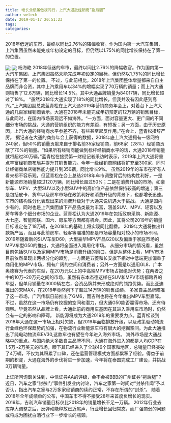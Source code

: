 ```yaml
---
title: 增长业绩虽傲视同行，上汽大通批经销商“拖后腿”
author: wetech
date: 2019-01-17 20:51:23
tags: 
categories: 
---
```

2018年低迷的车市，最终以同比2.76%的降幅收官。作为国内第一大汽车集团，上汽集团虽然未能完成年初设定的目标，但仍然以1.75%的同比增长保持在了第一的位置。
<!-- more -->
<img align="center" border="0" src="https://imgcdn.yicai.com/uppics/images/2019/01/dc1b0806f7ddc435626ebc4c3d46008e.jpg" />
<img align="center" border="0" src="https://imgcdn.yicai.com/uppics/images/2019/01/bcd274b7358f5191b84b392020f30455.jpg" />
杨海艳
2018年低迷的车市，最终以同比2.76%的降幅收官。作为国内第一大汽车集团，上汽集团虽然未能完成年初设定的目标，但仍然以1.75%的同比增长保持在了第一的位置。
不过，与此前相比，2018年上汽集团整体增量都来自自主品牌而非合资，其中上汽乘用车以34%的增幅实现了70万辆的销量；而上汽大通则销售了12.6万辆，同比增长14.5%。其中大通品牌销量为84017辆，同比增长超过了18%。
“虽然2018年大通实现了18%的同比增长，但我并没有因此感到高兴。”上汽集团副总裁蓝青松在上汽大通2019年营销商务年会上，对着台下上汽大通的几百家经销商表示。大通在2018年未能完成年初预定的12万辆的销售目标，与此同时，在国内市场表现远不如海外。“一方面，面对容量更大、更广阔的不同细分市场的挑战，大通的营销组织的能力有差距，有短板；另一方面，由于历史原因，上汽大通的经销商水平参差不齐，有些甚至起反作用。”在会上，蓝青松措辞严厉。
据记者在大通的商务年会上获得的数据，2018年底上汽大通拥有一级网络240家，但50%的销量贡献来自于排名前35家经销商，前68家（28%）经销商贡献了70%的销量。“如果所有经销商能做到标杆经销商水平的话，大通2018年销量就将超过30万辆。”蓝青松在接受第一财经记者采访时表示，2019年上汽大通将重点丰富经销商布局并提升其销售能力。今年一级经销商网络将扩充至300家，同时让经销商单店销售能力提升到350辆，同比增长9%。
虽然2019年的车市在所有人看来都不容乐观，但蓝青松在会上总结2018年车市调整背后的结构性利好，一是新能源市场销量超过120万辆，同比增长超过50%；二是在消费升级的市场，如豪华车、MPV、大型SUV以及小型SUV中的高价位产品依然保持较高的增速；第三是包括皮卡、货车以及房车市场在政策利好和消费升级的背景下，也都增长迅速。车市的结构性分化表现出来的消费升级对于大通来说机遇大于挑战。
大通是国内少有的，同时也是上汽集团旗下产品品类最为丰富，涵盖SUV、MPV、轻客以及房车等多个细分市场的企业。蓝青松认为大通2019年在包括政府采购、新能源、大七座、智能网联、国六、房车等方面都有机会。因此，其将公司2019年的销量目标设定在了18万辆，在2018年的基础上将实现同比翻番。
2019年大通将推出11款新产品，而且与此前房车、轻客等瞄准的都是市场容量相对较小的市场不同，2019年随着新的SUV车型D60，大型豪华MPV产品G20以及偏重于家庭市场的MPV车型G50的推出，大通将全面进入乘用化市场。
从细分市场的情况看，虽然目前包括SUV以及家用MPV市场是消费升级的风口，但是从整体上看，MPV市场目前依然呈现出两极分化的趋势，一方面是五菱和长安旗下相对中低端更加偏重于商用化的MPV市场，拥有广阔的空间和消费者；另外一方面是以通用GL8、广本奥德赛为代表的车型，在20万元以上的中高端MPV市场占据绝对优势；在两者之中的10万~20万元之间的市场，虽然有东本杰德这样在SUV和MPV市场都跨界的车型，但单月销量在3000辆左右，合资品牌并未形成绝对的领跑优势。而比亚迪推出的宋MAX，在2018年竟然创下了超过14万辆的销售成绩。
多家自主品牌瞄准了这一市场，广汽传祺日前推出了GM6，而吉利也将在今年推出MPV车型嘉际。不过，虽然在这一市场仍有挖掘的空间和潜力，但大通G50能否赢得市场，还有待观察。毕竟虽然从品牌上看，大通此前的商用车基因在其进入乘用车市场时，仍然会有一定的影响和障碍。
新能源将成为大通2019年的重要发力点。蓝青松谈到2018年大通在这一市场上相对欠缺，但2019年面临排放升级，以及政策驱动物流行业绿色环保趋势的加强，在物流行业新能源车将有很大的挖掘空间。为此大通推出了纯电动物流车EV30,这款车也有望在今年进入海外市场。
海外市场是大通战略中的重点。与国内绝大多数自主品牌不同，大通在海外进入的都是人均GDP在1.5万~2万美元的市场，眼下其已经进入了全球46个国家和地区，总销量已经突破了4万辆，不仅为其积累了口碑，还在运营管理模式方面都累积了经验。得益于前期的积淀，大通在海外的步伐将进一步加速，今年将在泰国完成工厂建设，并挑战3万辆销量。
 
 
上证所问询函关注到，中信证券AA的评级，会不会被BBB的广州证券“拖后腿”？
近日，汽车之家“封杀门”事件引发业内讨论，汽车之家第一时间对“封杀传闻”予以否认，指出汽车之家与2万多家经销商的续约正常，不存在所谓的“封杀”。
随着2018年全年成绩单的公布，中国车市不得不接受28年来首度负增长的现实。
2019年，吉利汽车销量目标仅比2018年的销量增长不足一万辆。
2012年行业去库存大调整之后，反弹动能释放已近尾声，行业增长回归常态，而厂强商弱的问题或将成为困扰白酒行业下一步增长的瓶颈。
